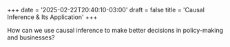 +++
date = '2025-02-22T20:40:10-03:00'
draft = false
title = 'Causal Inference & Its Application'
+++

How can we use causal inference to make better decisions in policy-making and businesses?
